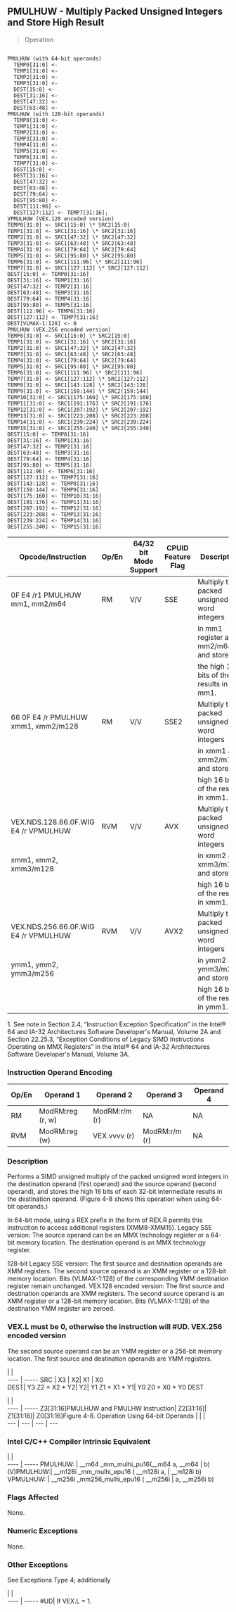 ## PMULHUW - Multiply Packed Unsigned Integers and Store High Result

> Operation
``` slim

PMULHUW (with 64-bit operands)
  TEMP0[31:0] <-
  TEMP1[31:0] <-
  TEMP2[31:0] <-
  TEMP3[31:0] <-
  DEST[15:0] <-
  DEST[31:16] <-
  DEST[47:32] <-
  DEST[63:48] <-
PMULHUW (with 128-bit operands)
  TEMP0[31:0] <-
  TEMP1[31:0] <-
  TEMP2[31:0] <-
  TEMP3[31:0] <-
  TEMP4[31:0] <-
  TEMP5[31:0] <-
  TEMP6[31:0] <-
  TEMP7[31:0] <-
  DEST[15:0] <-
  DEST[31:16] <-
  DEST[47:32] <-
  DEST[63:48] <-
  DEST[79:64] <-
  DEST[95:80] <-
  DEST[111:96] <-
  DEST[127:112] <- TEMP7[31:16];
VPMULHUW (VEX.128 encoded version)
TEMP0[31:0] <- SRC1[15:0] \* SRC2[15:0]
TEMP1[31:0] <- SRC1[31:16] \* SRC2[31:16]
TEMP2[31:0] <- SRC1[47:32] \* SRC2[47:32]
TEMP3[31:0] <- SRC1[63:48] \* SRC2[63:48]
TEMP4[31:0] <- SRC1[79:64] \* SRC2[79:64]
TEMP5[31:0] <- SRC1[95:80] \* SRC2[95:80]
TEMP6[31:0] <- SRC1[111:96] \* SRC2[111:96]
TEMP7[31:0] <- SRC1[127:112] \* SRC2[127:112]
DEST[15:0] <- TEMP0[31:16]
DEST[31:16] <- TEMP1[31:16]
DEST[47:32] <- TEMP2[31:16]
DEST[63:48] <- TEMP3[31:16]
DEST[79:64] <- TEMP4[31:16]
DEST[95:80] <- TEMP5[31:16]
DEST[111:96] <- TEMP6[31:16]
DEST[127:112] <- TEMP7[31:16]
DEST[VLMAX-1:128] <- 0
PMULHUW (VEX.256 encoded version)
TEMP0[31:0] <- SRC1[15:0] \* SRC2[15:0]
TEMP1[31:0] <- SRC1[31:16] \* SRC2[31:16]
TEMP2[31:0] <- SRC1[47:32] \* SRC2[47:32]
TEMP3[31:0] <- SRC1[63:48] \* SRC2[63:48]
TEMP4[31:0] <- SRC1[79:64] \* SRC2[79:64]
TEMP5[31:0] <- SRC1[95:80] \* SRC2[95:80]
TEMP6[31:0] <- SRC1[111:96] \* SRC2[111:96]
TEMP7[31:0] <- SRC1[127:112] \* SRC2[127:112]
TEMP8[31:0] <- SRC1[143:128] \* SRC2[143:128]
TEMP9[31:0] <- SRC1[159:144] \* SRC2[159:144]
TEMP10[31:0] <- SRC1[175:160] \* SRC2[175:160]
TEMP11[31:0] <- SRC1[191:176] \* SRC2[191:176]
TEMP12[31:0] <- SRC1[207:192] \* SRC2[207:192]
TEMP13[31:0] <- SRC1[223:208] \* SRC2[223:208]
TEMP14[31:0] <- SRC1[239:224] \* SRC2[239:224]
TEMP15[31:0] <- SRC1[255:240] \* SRC2[255:240]
DEST[15:0] <- TEMP0[31:16]
DEST[31:16] <- TEMP1[31:16]
DEST[47:32] <- TEMP2[31:16]
DEST[63:48] <- TEMP3[31:16]
DEST[79:64] <- TEMP4[31:16]
DEST[95:80] <- TEMP5[31:16]
DEST[111:96] <- TEMP6[31:16]
DEST[127:112] <- TEMP7[31:16]
DEST[143:128] <- TEMP8[31:16]
DEST[159:144] <- TEMP9[31:16]
DEST[175:160] <- TEMP10[31:16]
DEST[191:176] <- TEMP11[31:16]
DEST[207:192] <- TEMP12[31:16]
DEST[223:208] <- TEMP13[31:16]
DEST[239:224] <- TEMP14[31:16]
DEST[255:240] <- TEMP15[31:16]

```

 Opcode/Instruction                  | Op/En| 64/32 bit Mode Support| CPUID Feature Flag| Description                               
 ---  | --- | --- | --- | ---
 0F E4 /r1 PMULHUW mm1, mm2/m64      | RM   | V/V                   | SSE               | Multiply the packed unsigned word integers
                                     |      |                       |                   | in mm1 register and mm2/m64, and store    
                                     |      |                       |                   | the high 16 bits of the results in mm1.   
 66 0F E4 /r PMULHUW xmm1, xmm2/m128 | RM   | V/V                   | SSE2              | Multiply the packed unsigned word integers
                                     |      |                       |                   | in xmm1 and xmm2/m128, and store the      
                                     |      |                       |                   | high 16 bits of the results in xmm1.      
 VEX.NDS.128.66.0F.WIG E4 /r VPMULHUW| RVM  | V/V                   | AVX               | Multiply the packed unsigned word integers
 xmm1, xmm2, xmm3/m128               |      |                       |                   | in xmm2 and xmm3/m128, and store the      
                                     |      |                       |                   | high 16 bits of the results in xmm1.      
 VEX.NDS.256.66.0F.WIG E4 /r VPMULHUW| RVM  | V/V                   | AVX2              | Multiply the packed unsigned word integers
 ymm1, ymm2, ymm3/m256               |      |                       |                   | in ymm2 and ymm3/m256, and store the      
                                     |      |                       |                   | high 16 bits of the results in ymm1.      
<aside class="notification">
1. See note in Section 2.4, “Instruction Exception Specification” in
the Intel® 64 and IA-32 Architectures Software Developer's Manual, Volume 2A
and Section 22.25.3, “Exception Conditions of Legacy SIMD Instructions Operating
on MMX Registers” in the Intel® 64 and IA-32 Architectures Software Developer's
Manual, Volume 3A.
</aside>


### Instruction Operand Encoding
 Op/En| Operand 1       | Operand 2    | Operand 3    | Operand 4
 ---  | --- | --- | --- | ---
 RM   | ModRM:reg (r, w)| ModRM:r/m (r)| NA           | NA       
 RVM  | ModRM:reg (w)   | VEX.vvvv (r) | ModRM:r/m (r)| NA       

### Description
Performs a SIMD unsigned multiply of the packed unsigned word integers in the
destination operand (first operand) and the source operand (second operand),
and stores the high 16 bits of each 32-bit intermediate results in the destination
operand. (Figure 4-8 shows this operation when using 64-bit operands.)

In 64-bit mode, using a REX prefix in the form of REX.R permits this instruction
to access additional registers (XMM8-XMM15). Legacy SSE version: The source
operand can be an MMX technology register or a 64-bit memory location. The destination
operand is an MMX technology register.

128-bit Legacy SSE version: The first source and destination operands are XMM
registers. The second source operand is an XMM register or a 128-bit memory
location. Bits (VLMAX-1:128) of the corresponding YMM destination register remain
unchanged. VEX.128 encoded version: The first source and destination operands
are XMM registers. The second source operand is an XMM register or a 128-bit
memory location. Bits (VLMAX-1:128) of the destination YMM register are zeroed.
### VEX.L must be 0, otherwise the instruction will #UD. VEX.256 encoded version
The second source operand can be an YMM register or a 256-bit memory location.
The first source and destination operands are YMM registers.

   | |  
---- | -----
 SRC | X3             | X2| X1             | X0             
 DEST| Y3 Z2 = X2 \* Y2| Y2| Y1 Z1 = X1 \* Y1| Y0 Z0 = X0 \* Y0
DEST

   | |  
---- | -----
 Z3[31:16]PMULHUW and PMULHW Instruction| Z2[31:16]| Z1[31:16]| Z0[31:16]Figure 4-8.
 Operation Using 64-bit Operands        |          |          |                     
 ---  | --- | --- | ---


### Intel C/C++ Compiler Intrinsic Equivalent
   | |  
---- | -----
 PMULHUW:   | __m64 _mm_mulhi_pu16(__m64 a, __m64 
            | b)                                  
 (V)PMULHUW:| __m128i _mm_mulhi_epu16 ( __m128i a,
            | __m128i b)                          
 VPMULHUW:  | __m256i _mm256_mulhi_epu16 ( __m256i
            | a, __m256i b)                       

### Flags Affected
None.


### Numeric Exceptions
None.


### Other Exceptions
See Exceptions Type 4; additionally

   | |  
---- | -----
 #UD| If VEX.L = 1.
